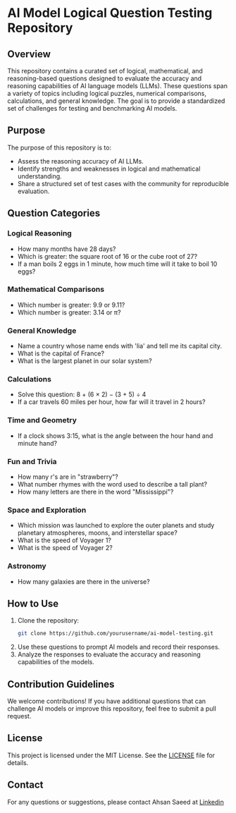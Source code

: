 # AI Model Logical Question Testing Repository

## Overview
This repository contains a curated set of logical, mathematical, and reasoning-based questions designed to evaluate the accuracy and reasoning capabilities of AI language models (LLMs). These questions span a variety of topics including logical puzzles, numerical comparisons, calculations, and general knowledge. The goal is to provide a standardized set of challenges for testing and benchmarking AI models.

## Purpose
The purpose of this repository is to:
- Assess the reasoning accuracy of AI LLMs.
- Identify strengths and weaknesses in logical and mathematical understanding.
- Share a structured set of test cases with the community for reproducible evaluation.

## Question Categories
### Logical Reasoning
- How many months have 28 days?
- Which is greater: the square root of 16 or the cube root of 27?
- If a man boils 2 eggs in 1 minute, how much time will it take to boil 10 eggs?

### Mathematical Comparisons
- Which number is greater: 9.9 or 9.11?
- Which number is greater: 3.14 or π?

### General Knowledge
- Name a country whose name ends with 'lia' and tell me its capital city.
- What is the capital of France?
- What is the largest planet in our solar system?

### Calculations
- Solve this question: 8 + (6 × 2) − (3 + 5) ÷ 4
- If a car travels 60 miles per hour, how far will it travel in 2 hours?

### Time and Geometry
- If a clock shows 3:15, what is the angle between the hour hand and minute hand?

### Fun and Trivia
- How many r's are in "strawberry"?
- What number rhymes with the word used to describe a tall plant?
- How many letters are there in the word "Mississippi"?

### Space and Exploration
- Which mission was launched to explore the outer planets and study planetary atmospheres, moons, and interstellar space?
- What is the speed of Voyager 1?
- What is the speed of Voyager 2?

### Astronomy
- How many galaxies are there in the universe?

## How to Use
1. Clone the repository:
   ```bash
   git clone https://github.com/yourusername/ai-model-testing.git
   ```
2. Use these questions to prompt AI models and record their responses.
3. Analyze the responses to evaluate the accuracy and reasoning capabilities of the models.

## Contribution Guidelines
We welcome contributions! If you have additional questions that can challenge AI models or improve this repository, feel free to submit a pull request.

## License
This project is licensed under the MIT License. See the [LICENSE]([LICENSE](https://github.com/thehsansaeed/Questions-for-AI-Model-Testing/blob/main/LICENSE)) file for details.

## Contact
For any questions or suggestions, please contact Ahsan Saeed at [Linkedin](https://www.linkedin.com/in/ahsensaeed/)
